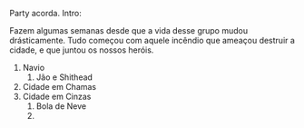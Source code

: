 Party acorda. Intro:

Fazem algumas semanas desde que a vida desse grupo mudou drásticamente. Tudo começou com aquele incêndio que ameaçou destruir a cidade, e que juntou os nossos heróis.

1. Navio
	1. Jão e Shithead
2. Cidade em Chamas
3. Cidade em Cinzas
	1. Bola de Neve
	2. 
